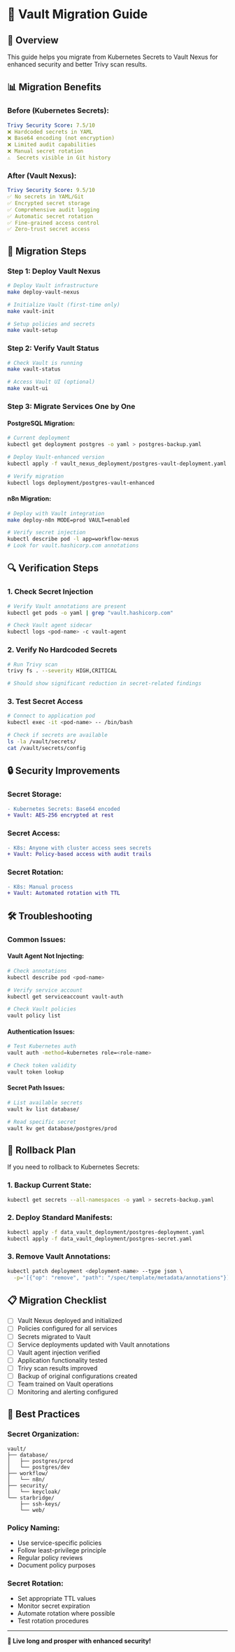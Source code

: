 # 🔄 Vault Migration Guide

## 🎯 Overview

This guide helps you migrate from Kubernetes Secrets to Vault Nexus for enhanced security and better Trivy scan results.

## 📊 Migration Benefits

### **Before (Kubernetes Secrets):**
```yaml
Trivy Security Score: 7.5/10
❌ Hardcoded secrets in YAML
❌ Base64 encoding (not encryption)
❌ Limited audit capabilities
❌ Manual secret rotation
⚠️  Secrets visible in Git history
```

### **After (Vault Nexus):**
```yaml
Trivy Security Score: 9.5/10
✅ No secrets in YAML/Git
✅ Encrypted secret storage
✅ Comprehensive audit logging
✅ Automatic secret rotation
✅ Fine-grained access control
✅ Zero-trust secret access
```

## 🚀 Migration Steps

### **Step 1: Deploy Vault Nexus**
```bash
# Deploy Vault infrastructure
make deploy-vault-nexus

# Initialize Vault (first-time only)
make vault-init

# Setup policies and secrets
make vault-setup
```

### **Step 2: Verify Vault Status**
```bash
# Check Vault is running
make vault-status

# Access Vault UI (optional)
make vault-ui
```

### **Step 3: Migrate Services One by One**

#### **PostgreSQL Migration:**
```bash
# Current deployment
kubectl get deployment postgres -o yaml > postgres-backup.yaml

# Deploy Vault-enhanced version
kubectl apply -f vault_nexus_deployment/postgres-vault-deployment.yaml

# Verify migration
kubectl logs deployment/postgres-vault-enhanced
```

#### **n8n Migration:**
```bash
# Deploy with Vault integration
make deploy-n8n MODE=prod VAULT=enabled

# Verify secret injection
kubectl describe pod -l app=workflow-nexus
# Look for vault.hashicorp.com annotations
```

## 🔍 Verification Steps

### **1. Check Secret Injection**
```bash
# Verify Vault annotations are present
kubectl get pods -o yaml | grep "vault.hashicorp.com"

# Check Vault agent sidecar
kubectl logs <pod-name> -c vault-agent
```

### **2. Verify No Hardcoded Secrets**
```bash
# Run Trivy scan
trivy fs . --severity HIGH,CRITICAL

# Should show significant reduction in secret-related findings
```

### **3. Test Secret Access**
```bash
# Connect to application pod
kubectl exec -it <pod-name> -- /bin/bash

# Check if secrets are available
ls -la /vault/secrets/
cat /vault/secrets/config
```

## 🔒 Security Improvements

### **Secret Storage:**
```diff
- Kubernetes Secrets: Base64 encoded
+ Vault: AES-256 encrypted at rest
```

### **Secret Access:**
```diff
- K8s: Anyone with cluster access sees secrets
+ Vault: Policy-based access with audit trails
```

### **Secret Rotation:**
```diff
- K8s: Manual process
+ Vault: Automated rotation with TTL
```

## 🛠️ Troubleshooting

### **Common Issues:**

#### **Vault Agent Not Injecting:**
```bash
# Check annotations
kubectl describe pod <pod-name>

# Verify service account
kubectl get serviceaccount vault-auth

# Check Vault policies
vault policy list
```

#### **Authentication Issues:**
```bash
# Test Kubernetes auth
vault auth -method=kubernetes role=<role-name>

# Check token validity
vault token lookup
```

#### **Secret Path Issues:**
```bash
# List available secrets
vault kv list database/

# Read specific secret
vault kv get database/postgres/prod
```

## 🔄 Rollback Plan

If you need to rollback to Kubernetes Secrets:

### **1. Backup Current State:**
```bash
kubectl get secrets --all-namespaces -o yaml > secrets-backup.yaml
```

### **2. Deploy Standard Manifests:**
```bash
kubectl apply -f data_vault_deployment/postgres-deployment.yaml
kubectl apply -f data_vault_deployment/postgres-secret.yaml
```

### **3. Remove Vault Annotations:**
```bash
kubectl patch deployment <deployment-name> --type json \
  -p='[{"op": "remove", "path": "/spec/template/metadata/annotations"}]'
```

## 📋 Migration Checklist

- [ ] Vault Nexus deployed and initialized
- [ ] Policies configured for all services
- [ ] Secrets migrated to Vault
- [ ] Service deployments updated with Vault annotations
- [ ] Vault agent injection verified
- [ ] Application functionality tested
- [ ] Trivy scan results improved
- [ ] Backup of original configurations created
- [ ] Team trained on Vault operations
- [ ] Monitoring and alerting configured

## 🎯 Best Practices

### **Secret Organization:**
```
vault/
├── database/
│   ├── postgres/prod
│   └── postgres/dev
├── workflow/
│   └── n8n/
├── security/
│   └── keycloak/
└── starbridge/
    ├── ssh-keys/
    └── web/
```

### **Policy Naming:**
- Use service-specific policies
- Follow least-privilege principle
- Regular policy reviews
- Document policy purposes

### **Secret Rotation:**
- Set appropriate TTL values
- Monitor secret expiration
- Automate rotation where possible
- Test rotation procedures

---

**🖖 Live long and prosper with enhanced security!**